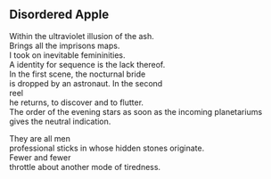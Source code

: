Disordered Apple
----------------
Within the ultraviolet illusion of the ash.  
Brings all the imprisons maps.  
I took on inevitable femininities.  
A identity for sequence is the lack thereof.  
In the first scene, the nocturnal bride  
is dropped by an astronaut. In the second  
reel  
he returns, to discover and to flutter.  
The order of the evening stars as soon as the incoming planetariums  
gives the neutral indication.  
  
They are all men  
professional sticks in whose hidden stones originate.  
Fewer and fewer  
throttle about another mode of tiredness.  
